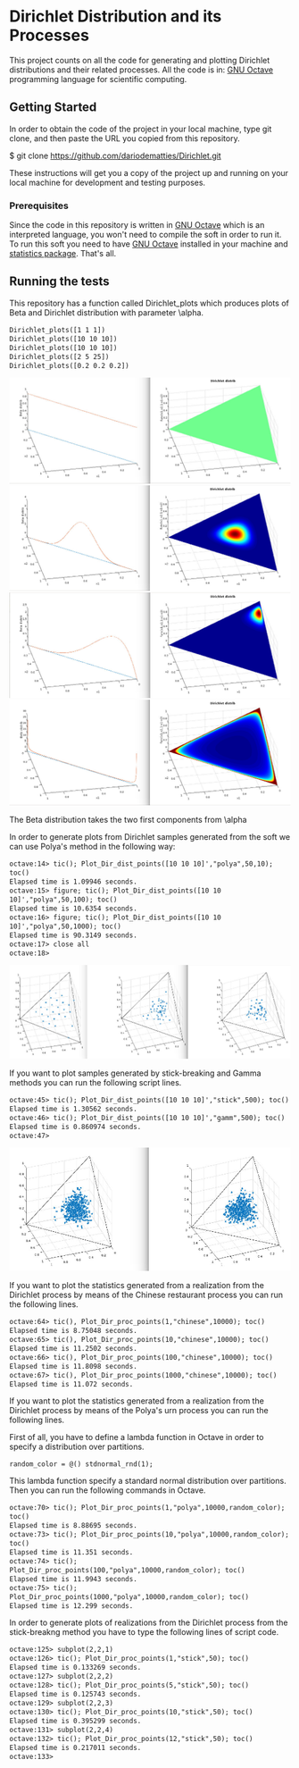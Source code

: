 # Dirichlet Distribution and its Processes

This project counts on all the code for generating and plotting Dirichlet distributions and their related processes.
All the code is in: [GNU Octave](https://www.gnu.org/software/octave/) programming language for scientific computing.

## Getting Started

In order to obtain the code of the project in your local machine,
type git clone, and then paste the URL you copied from this repository.

$ git clone https://github.com/dariodematties/Dirichlet.git

These instructions will get you a copy of the project up and running on your local machine for development and testing purposes.

### Prerequisites

Since the code in this repository is written in [GNU Octave](https://www.gnu.org/software/octave/)
which is an interpreted language, you won't need to compile the soft in order to run it.
To run this soft you need to have [GNU Octave](https://www.gnu.org/software/octave/) installed
in your machine and [statistics package](https://octave.sourceforge.io/statistics/index.html).
That's all.

## Running the tests

This repository has a function called Dirichlet\_plots which
produces plots of Beta and Dirichlet distribution with parameter
\alpha.
```
Dirichlet_plots([1 1 1])
Dirichlet_plots([10 10 10])
Dirichlet_plots([10 10 10])
Dirichlet_plots([2 5 25])
Dirichlet_plots([0.2 0.2 0.2])
```

![alt text](./images/dist1.jpg)
![alt text](./images/dist2.jpg)
![alt text](./images/dist3.jpg)
![alt text](./images/dist4.jpg)


The Beta distribution takes the two first
components from \alpha

In order to generate plots from Dirichlet samples generated from the soft
we can use Polya's method in the following way:

```
octave:14> tic(); Plot_Dir_dist_points([10 10 10]',"polya",50,10); toc()
Elapsed time is 1.09946 seconds.
octave:15> figure; tic(); Plot_Dir_dist_points([10 10 10]',"polya",50,100); toc()
Elapsed time is 10.6354 seconds.
octave:16> figure; tic(); Plot_Dir_dist_points([10 10 10]',"polya",50,1000); toc()
Elapsed time is 90.3149 seconds.
octave:17> close all
octave:18>
```
![alt text](./images/polya1.jpg)

If you want to plot samples generated by stick-breaking and Gamma methods
you can run the following script lines.

```
octave:45> tic(); Plot_Dir_dist_points([10 10 10]',"stick",500); toc()
Elapsed time is 1.30562 seconds.
octave:46> tic(); Plot_Dir_dist_points([10 10 10]',"gamm",500); toc()
Elapsed time is 0.860974 seconds.
octave:47>
```
![alt text](./images/stickgamm.jpg)

If you want to plot the statistics generated from a realization from
the Dirichlet process by means of the Chinese restaurant process
you can run the following lines.

```
octave:64> tic(), Plot_Dir_proc_points(1,"chinese",10000); toc()
Elapsed time is 8.75048 seconds.
octave:65> tic(), Plot_Dir_proc_points(10,"chinese",10000); toc()
Elapsed time is 11.2502 seconds.
octave:66> tic(), Plot_Dir_proc_points(100,"chinese",10000); toc()
Elapsed time is 11.8098 seconds.
octave:67> tic(), Plot_Dir_proc_points(1000,"chinese",10000); toc()
Elapsed time is 11.072 seconds.
```
If you want to plot the statistics generated from a realization from
the Dirichlet process by means of the Polya's urn process
you can run the following lines.

First of all, you have to define a lambda function in Octave
in order to specify a distribution over partitions.

```
random_color = @() stdnormal_rnd(1);
```
This lambda function specify a standard normal distribution
over partitions.
Then you can run the following commands in Octave.


```
octave:70> tic(); Plot_Dir_proc_points(1,"polya",10000,random_color); toc()
Elapsed time is 8.88695 seconds.
octave:73> tic(); Plot_Dir_proc_points(10,"polya",10000,random_color); toc()
Elapsed time is 11.351 seconds.
octave:74> tic(); Plot_Dir_proc_points(100,"polya",10000,random_color); toc()
Elapsed time is 11.9943 seconds.
octave:75> tic(); Plot_Dir_proc_points(1000,"polya",10000,random_color); toc()
Elapsed time is 12.299 seconds.

```
In order to generate plots of realizations from the Dirichlet process from
the stick-breakng method you have to type the following lines of script code.

```
octave:125> subplot(2,2,1)
octave:126> tic(); Plot_Dir_proc_points(1,"stick",50); toc()
Elapsed time is 0.133269 seconds.
octave:127> subplot(2,2,2)
octave:128> tic(); Plot_Dir_proc_points(5,"stick",50); toc()
Elapsed time is 0.125743 seconds.
octave:129> subplot(2,2,3)
octave:130> tic(); Plot_Dir_proc_points(10,"stick",50); toc()
Elapsed time is 0.395299 seconds.
octave:131> subplot(2,2,4)
octave:132> tic(); Plot_Dir_proc_points(12,"stick",50); toc()
Elapsed time is 0.217011 seconds.
octave:133>
```


